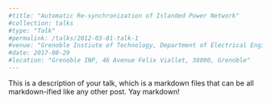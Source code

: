 ```yaml
---
#title: "Automatic Re-synchronization of Islanded Power Network"
#collection: talks
#type: "Talk"
#permalink: /talks/2012-03-01-talk-1
#venue: "Grenoble Instiute of Technology, Department of Electrical Engineering"
#date: 2017-08-29
#location: "Grenoble INP, 46 Avenue Felix Viallet, 38000, Grenoble"
---
```

This is a description of your talk, which is a markdown files that can be all markdown-ified like any other post. Yay markdown!
